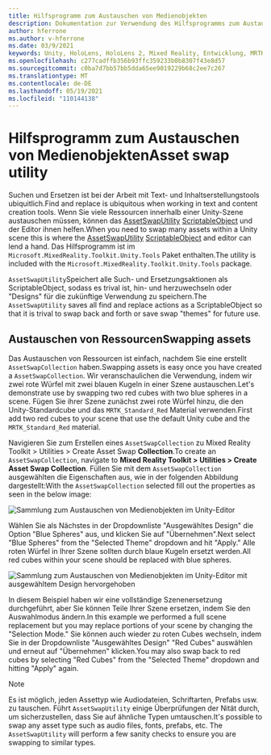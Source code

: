 ```yaml
---
title: Hilfsprogramm zum Austauschen von Medienobjekten
description: Dokumentation zur Verwendung des Hilfsprogramms zum Austauschen von Medienobjekten in MRTK für Unity.
author: hferrone
ms.author: v-hferrone
ms.date: 03/9/2021
keywords: Unity, HoloLens, HoloLens 2, Mixed Reality, Entwicklung, MRTK
ms.openlocfilehash: c277cadffb356b93ffc359233b0b8307f43e8d57
ms.sourcegitcommit: c0ba7d7bb57bb5dda65ee9019229b68c2ee7c267
ms.translationtype: MT
ms.contentlocale: de-DE
ms.lasthandoff: 05/19/2021
ms.locfileid: "110144138"
---
```

# <a name="asset-swap-utility"></a><span data-ttu-id="d8e04-104">Hilfsprogramm zum Austauschen von Medienobjekten</span><span class="sxs-lookup"><span data-stu-id="d8e04-104">Asset swap utility</span></span>

<span data-ttu-id="d8e04-105">Suchen und Ersetzen ist bei der Arbeit mit Text- und Inhaltserstellungstools ubiquitlich.</span><span class="sxs-lookup"><span data-stu-id="d8e04-105">Find and replace is ubiquitous when working in text and content creation tools.</span></span> <span data-ttu-id="d8e04-106">Wenn Sie viele Ressourcen innerhalb einer Unity-Szene austauschen müssen, können das [AssetSwapUtility](xref:Microsoft.MixedReality.Toolkit.Utilities.Editor.AssetSwapUtility) [ScriptableObject](https://docs.unity3d.com/Manual/class-ScriptableObject.html) und der Editor ihnen helfen.</span><span class="sxs-lookup"><span data-stu-id="d8e04-106">When you need to swap many assets within a Unity scene this is where the [AssetSwapUtility](xref:Microsoft.MixedReality.Toolkit.Utilities.Editor.AssetSwapUtility) [ScriptableObject](https://docs.unity3d.com/Manual/class-ScriptableObject.html) and editor can lend a hand.</span></span> <span data-ttu-id="d8e04-107">Das Hilfsprogramm ist im `Microsoft.MixedReality.Toolkit.Unity.Tools` Paket enthalten.</span><span class="sxs-lookup"><span data-stu-id="d8e04-107">The utility is included with the `Microsoft.MixedReality.Toolkit.Unity.Tools` package.</span></span>

<span data-ttu-id="d8e04-108">`AssetSwapUtility`Speichert alle Such- und Ersetzungsaktionen als ScriptableObject, sodass es trival ist, hin- und herzuwechseln oder "Designs" für die zukünftige Verwendung zu speichern.</span><span class="sxs-lookup"><span data-stu-id="d8e04-108">The `AssetSwapUtility` saves all find and replace actions as a ScriptableObject so that it is trival to swap back and forth or save swap "themes" for future use.</span></span>

## <a name="swapping-assets"></a><span data-ttu-id="d8e04-109">Austauschen von Ressourcen</span><span class="sxs-lookup"><span data-stu-id="d8e04-109">Swapping assets</span></span>

<span data-ttu-id="d8e04-110">Das Austauschen von Ressourcen ist einfach, nachdem Sie eine erstellt `AssetSwapCollection` haben.</span><span class="sxs-lookup"><span data-stu-id="d8e04-110">Swapping assets is easy once you have created a `AssetSwapCollection`.</span></span> <span data-ttu-id="d8e04-111">Wir veranschaulichen die Verwendung, indem wir zwei rote Würfel mit zwei blauen Kugeln in einer Szene austauschen.</span><span class="sxs-lookup"><span data-stu-id="d8e04-111">Let's demonstrate use by swapping two red cubes with two blue spheres in a scene.</span></span> <span data-ttu-id="d8e04-112">Fügen Sie ihrer Szene zunächst zwei rote Würfel hinzu, die den Unity-Standardcube und das `MRTK_Standard_Red` Material verwenden.</span><span class="sxs-lookup"><span data-stu-id="d8e04-112">First add two red cubes to your scene that use the default Unity cube and the `MRTK_Standard_Red` material.</span></span>

<span data-ttu-id="d8e04-113">Navigieren Sie zum Erstellen eines `AssetSwapCollection` zu Mixed Reality Toolkit > Utilities > Create Asset Swap **Collection**.</span><span class="sxs-lookup"><span data-stu-id="d8e04-113">To create an `AssetSwapCollection`, navigate to **Mixed Reality Toolkit > Utilities > Create Asset Swap Collection**.</span></span> <span data-ttu-id="d8e04-114">Füllen Sie mit dem `AssetSwapCollection` ausgewählten die Eigenschaften aus, wie in der folgenden Abbildung dargestellt:</span><span class="sxs-lookup"><span data-stu-id="d8e04-114">With the `AssetSwapCollection` selected fill out the properties as seen in the below image:</span></span>

![Sammlung zum Austauschen von Medienobjekten im Unity-Editor](images/asset-swap-img-01.png)

<span data-ttu-id="d8e04-116">Wählen Sie als Nächstes in der Dropdownliste "Ausgewähltes Design" die Option "Blue Spheres" aus, und klicken Sie auf "Übernehmen".</span><span class="sxs-lookup"><span data-stu-id="d8e04-116">Next select "Blue Spheres" from the "Selected Theme" dropdown and hit "Apply."</span></span> <span data-ttu-id="d8e04-117">Alle roten Würfel in Ihrer Szene sollten durch blaue Kugeln ersetzt werden.</span><span class="sxs-lookup"><span data-stu-id="d8e04-117">All red cubes within your scene should be replaced with blue spheres.</span></span>

![Sammlung zum Austauschen von Medienobjekten im Unity-Editor mit ausgewähltem Design hervorgehoben](images/asset-swap-img-02.png)

<span data-ttu-id="d8e04-119">In diesem Beispiel haben wir eine vollständige Szenenersetzung durchgeführt, aber Sie können Teile Ihrer Szene ersetzen, indem Sie den Auswahlmodus ändern.</span><span class="sxs-lookup"><span data-stu-id="d8e04-119">In this example we performed a full scene replacement but you may replace portions of your scene by changing the "Selection Mode."</span></span> <span data-ttu-id="d8e04-120">Sie können auch wieder zu roten Cubes wechseln, indem Sie in der Dropdownliste "Ausgewähltes Design" "Red Cubes" auswählen und erneut auf "Übernehmen" klicken.</span><span class="sxs-lookup"><span data-stu-id="d8e04-120">You may also swap back to red cubes by selecting "Red Cubes" from the "Selected Theme" dropdown and hitting "Apply" again.</span></span>

> [!NOTE]
> <span data-ttu-id="d8e04-121">Es ist möglich, jeden Assettyp wie Audiodateien, Schriftarten, Prefabs usw. zu tauschen. Führt `AssetSwapUtility` einige Überprüfungen der Nität durch, um sicherzustellen, dass Sie auf ähnliche Typen umtauschen.</span><span class="sxs-lookup"><span data-stu-id="d8e04-121">It's possible to swap any asset type such as audio files, fonts, prefabs, etc. The `AssetSwapUtility` will perform a few sanity checks to ensure you are swapping to similar types.</span></span>